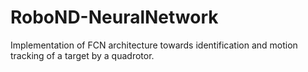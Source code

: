 # RoboND-NeuralNetwork
Implementation of FCN architecture towards identification and motion tracking of a target by a quadrotor. 
